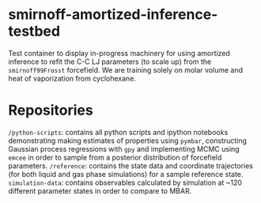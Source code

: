 # smirnoff-amortized-inference-testbed
Test container to display in-progress machinery for using amortized inference to refit the C-C LJ parameters (to scale up) from the `smirnoff99Frosst` forcefield. We are training solely on molar volume and heat of vaporization from cyclohexane.

# Repositories
`/python-scripts`: contains all python scripts and ipython notebooks demonstrating making estimates of properties using `pymbar`, constructing Gaussian process regressions with `gpy` and implementing MCMC using `emcee` in order to sample from a posterior distribution of forcefield parameters.
`/reference`: contains the state data and coordinate trajectories (for both liquid and gas phase simulations) for a sample reference state.
`simulation-data`: contains observables calculated by simulation at ~120 different parameter states in order to compare to MBAR.
